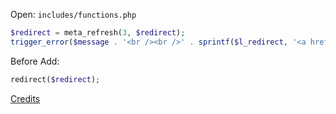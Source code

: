 Open: `includes/functions.php`

```php
$redirect = meta_refresh(3, $redirect);
trigger_error($message . '<br /><br />' . sprintf($l_redirect, '<a href="' . $redirect . '">', '</a>'));

```

Before Add:

```php
redirect($redirect);
```

[Credits](http://www.phpbb3bbcodes.com/viewtopic.php?f=45&t=1269)